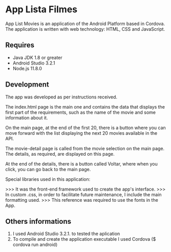 # App Lista Filmes

App List Movies is an application of the Android Platform based in Cordova. The application is written with web technology: HTML, CSS and JavaScript.



## Requires

- Java JDK 1.8 or greater
- Android Studio 3.2.1
- Node.js 11.8.0



## Development

The app was developed as per instructions received.

The index.html page is the main one and contains the data that displays the first part of the requirements, such as the name of the movie and some information about it.

On the main page, at the end of the first 20, there is a button where you can move forward with the list displaying the next 20 movies available in the API.

The movie-detail page is called from the movie selection on the main page. The details, as required, are displayed on this page.

At the end of the details, there is a button called Voltar, where when you click, you can go back to the main page.

Special libraries used in this application:

<link rel="stylesheet" href="https://stackpath.bootstrapcdn.com/bootstrap/4.2.1/css/bootstrap.min.css" />
>>> It was the front-end framework used to create the app's interface.

<link rel="stylesheet" href="css/custom.css" />
>>> In custom .css, in order to facilitate future maintenance, I include the main formatting used.

<link href="https://fonts.googleapis.com/css?family=Coiny|Sarabun" rel="stylesheet" />
>>> This reference was required to use the fonts in the App.



## Others informations

1. I used Android Studio 3.2.1. to tested the aplication
2. To compile and create the application executable I used Cordova ($ cordova run android)
